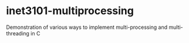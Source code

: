 # inet3101-multiprocessing
Demonstration of various ways to implement multi-processing and multi-threading in C
